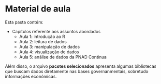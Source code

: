 # Material de aula
Esta pasta contém:

- Capítulos referente aos assuntos abordados
    + Aula 1: introdução ao R
    + Aula 2: leitura de dados
    + Aula 3: manipulação de dados
    + Aula 4: visualização de dados
    + Aula 5: análise de dados da PNAD Contínua

Além disso, o arquivo **pacotes selecionados** apresenta algumas bibliotecas que buscam dados diretamente nas bases governanmentais, sobretudo informações econômicas.
